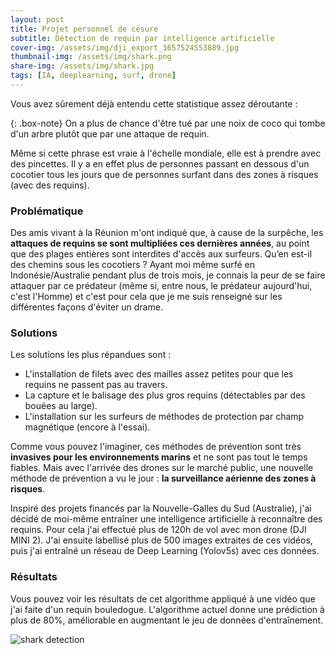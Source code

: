 ```yaml
---
layout: post
title: Projet personnel de césure
subtitle: Détection de requin par intelligence artificielle
cover-img: /assets/img/dji_export_1657524553889.jpg
thumbnail-img: /assets/img/shark.png
share-img: /assets/img/shark.jpg
tags: [IA, deeplearning, surf, drone]
---
```


Vous avez sûrement déjà entendu cette statistique assez déroutante :

{: .box-note}
On a plus de chance d'être tué par une noix de coco qui tombe d'un arbre plutôt que par une attaque de requin.

Même si cette phrase est vraie à l'échelle mondiale, elle est à prendre avec des pincettes.
Il y a en effet plus de personnes passant en dessous d'un cocotier tous les jours que de personnes surfant dans des zones à risques (avec des requins). 

### Problématique

Des amis vivant à la Réunion m'ont indiqué que, à cause de la surpêche, les **attaques de requins se sont multipliées ces dernières années**, au point que des plages entières sont interdites d'accès aux surfeurs. Qu’en est-il des chemins sous les cocotiers ?
Ayant moi même surfé en Indonésie/Australie pendant plus de trois mois, je connais la peur de se faire attaquer par ce prédateur (même si, entre nous, le prédateur aujourd'hui, c'est l'Homme) et c'est pour cela que je me suis renseigné sur les différentes façons d'éviter un drame.

### Solutions

Les solutions les plus répandues sont :
- L'installation de filets avec des mailles assez petites pour que les requins ne passent pas au travers.
- La capture et le balisage des plus gros requins (détectables par des bouées au large).
- L'installation sur les surfeurs de méthodes de protection par champ magnétique (encore à l'essai).

Comme vous pouvez l'imaginer, ces méthodes de prévention sont très **invasives pour les environnements marins** et ne sont pas tout le temps fiables.
Mais avec l'arrivée des drones sur le marché public, une nouvelle méthode de prévention a vu le jour : **la surveillance aérienne des zones à risques**.

Inspiré des projets financés par la Nouvelle-Galles du Sud (Australie), j'ai décidé de moi-même entraîner une intelligence artificielle à reconnaître des requins. Pour cela j'ai effectué plus de 120h de vol avec mon drone (DJI MINI 2). J'ai ensuite labellisé plus de 500 images extraites de ces vidéos, puis j'ai entraîné un réseau de Deep Learning (Yolov5s) avec ces données.


### Résultats

Vous pouvez voir les résultats de cet algorithme appliqué à une vidéo que j'ai faite d'un requin bouledogue. L'algorithme actuel donne une prédiction à plus de 80%, améliorable en augmentant le jeu de données d'entraînement.

![shark detection](../assets/img/shark_detect.gif)
